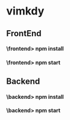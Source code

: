 # vimkdy

## FrontEnd
#### \frontend> npm install
#### \frontend> npm start

## Backend
#### \backend> npm install
#### \backend> npm start

